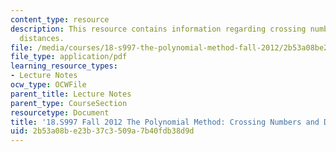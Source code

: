 ```yaml
---
content_type: resource
description: This resource contains information regarding crossing numbers and distinct
  distances.
file: /media/courses/18-s997-the-polynomial-method-fall-2012/2b53a08be23b37c3509a7b40fdb38d9d_MIT18_S997F12_lec9.pdf
file_type: application/pdf
learning_resource_types:
- Lecture Notes
ocw_type: OCWFile
parent_title: Lecture Notes
parent_type: CourseSection
resourcetype: Document
title: '18.S997 Fall 2012 The Polynomial Method: Crossing Numbers and Distinct Distances'
uid: 2b53a08b-e23b-37c3-509a-7b40fdb38d9d
---
```

